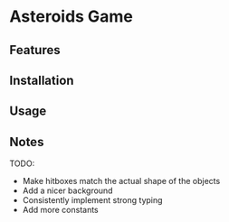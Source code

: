 # Asteroids Game 



## Features



## Installation



## Usage



## Notes

TODO:
* Make hitboxes match the actual shape of the objects
* Add a nicer background
* Consistently implement strong typing
* Add more constants
